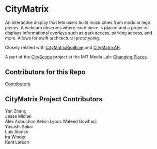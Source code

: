 # CityMatrix
An interactive display that lets users build mock cities from modular lego pieces. A webcam observes where each piece is placed and a projector displays informational overlays such as park access, parking access, and more. Allows for swift architectural prototyping. 

Closely related with [CityMatrixRealtime](https://github.com/popabczhang/Realtime_Sim) and [CityMatrixAR](https://github.com/popabczhang/CityMatrixAR).

A part of the [CityScope](http://cp.media.mit.edu/spatial-planning-platforms/) project at the MIT Media Lab: [Changing Places](http://cp.media.mit.edu/).

## Contributors for this Repo
[Contributors](https://github.com/popabczhang/CityMatrix/graphs/contributors)

## CityMatrix Project Contributors
Yan Zhang  
Jesse Michel  
Alex Aubuchon
Kelvin Lyons
Waleed Gowharji  
Yasushi Sakai  
Luis Alonso  
Ira Winder  
Kent Larson
